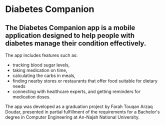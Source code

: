 # Diabetes Companion
## The Diabetes Companion app is a mobile application designed to help people with diabetes manage their condition effectively.
The app includes features such as:
* tracking blood sugar levels,
* taking medication on time,
* calculating the carbs in meals,
* finding nearby stores or restaurants that offer food suitable for dietary needs
* connecting with healthcare experts, and getting reminders for medication doses.
  
The app was developed as a graduation project by Farah Touqan Arzaq Doudar, presented in partial fulfillment of the requirements for a Bachelor's degree in Computer Engineering at An-Najah National University.
